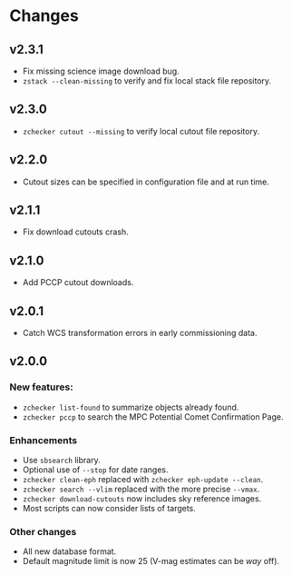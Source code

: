 # Changes

## v2.3.1
* Fix missing science image download bug.
* `zstack --clean-missing` to verify and fix local stack file repository.

## v2.3.0
* `zchecker cutout --missing` to verify local cutout file repository.

## v2.2.0
* Cutout sizes can be specified in configuration file and at run time.

## v2.1.1
* Fix download cutouts crash.

## v2.1.0
* Add PCCP cutout downloads.

## v2.0.1
* Catch WCS transformation errors in early commissioning data.

## v2.0.0

### New features:
* ``zchecker list-found`` to summarize objects already found.
* ``zchecker pccp`` to search the MPC Potential Comet Confirmation Page.

### Enhancements
* Use ``sbsearch`` library.
* Optional use of ``--stop`` for date ranges.
* ``zchecker clean-eph`` replaced with ``zchecker eph-update --clean``.
* ``zchecker search --vlim`` replaced with the more precise ``--vmax``.
* ``zchecker download-cutouts`` now includes sky reference images.
* Most scripts can now consider lists of targets.

### Other changes
* All new database format.
* Default magnitude limit is now 25 (V-mag estimates can be _way_ off).
